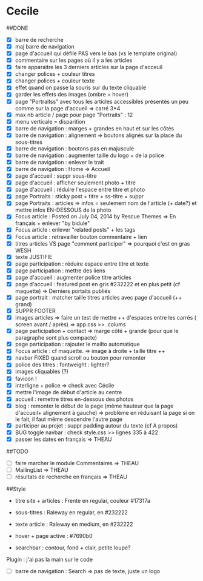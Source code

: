 # Cecile

##DONE
- [X] barre de recherche
- [X] maj barre de navigation
- [X] page d'accueil qui défile PAS vers le bas (vs le template original)
- [X] commentaire sur les pages où il y a les articles
- [X] faire apparaitre les 3 derniers articles sur la page d'acceuil
- [X] changer polices + couleur titres 
- [X] changer polices + couleur texte
- [X] effet quand on passe la souris sur du texte cliquable
- [X] garder les effets des images (ombre + hover)
- [X] page "Portraitss" avec tous les articles accessibles présentés un peu comme sur la page d'accueil => carré 3*4
- [X] max nb article / page pour page "Portraits" : 12
- [X] menu verticale = disparition
- [X] barre de navigation : marges + grandes en haut et sur les côtés
- [X] barre de navigation : alignement => boutons alignés sur la place du sous-titres
- [X] barre de navigation : boutons pas en majuscule
- [X] barre de navigation : augmenter taille du logo + de la police
- [X] barre de navigation : enlever le trait
- [X] barre de navigation : Home => Accueil 
- [X] page d'accueil : suppr sous-titre
- [X] page d'accueil : afficher seulement photo + titre 
- [X] page d'accueil : réduire l'espace entre titre et photo
- [X] page Portraits : sticky post + titre + ss-titre = suppr
- [X] page Portraits : articles => infos = seulement nom de l'article (+ date?) et mettre infos EN-DESSOUS de la photo
- [X] Focus article : Posted on July 04, 2014 by Rescue Themes => En français + enlever "by bidule"
- [X] Focus article : enlever "related posts" + les tags
- [X] Focus article : retravailler bouton commentaire + lien
- [X] titres articles VS page "comment participer" => pourquoi c'est en gras WESH
- [X] texte JUSTIFIE
- [X] page participation : réduire espace entre titre et texte
- [X] page participation : mettre des liens
- [X] page d'accueil : augmenter police titre articles
- [X] page d'accueil : featured post en gris #232222 et en plus petit (cf maquette) => Derniers portaits publiés
- [X] page portrait : matcher taille titres articles avec page d'accueil (++ grand)
- [X] SUPPR FOOTER
- [X] images articles => faire un test de mettre ++ d'espaces entre les carrés ( screen avant / après) => app.css >> .colums
- [X] page participation + contact => marge côté + grande (pour que le paragraphe sont plus compacte)
- [X] page participation : rajouter le mailto automatique
- [X] Focus article : cf maquette. => image à droite + taille titre ++
- [X] navbar FIXED quand scroll ou bouton pour remonter
- [X] police des titres : fontweight : lighter?
- [X] images cliquables (?)
- [X] favicon ! 
- [X] interligne + police => check avec Cécile
- [X] mettre l'image de début d'article au centre
- [X] accueil : remettre titres en-dessous des photos
- [X] blog : remonter le début de la page (même hauteur que la page d'accueil+ alignement à gauche) => problème en réduisant la page si on le fait, il faut même descendre l'autre page
- [X] participer au projet : suppr padding autour du texte (cf A propos)
- [X] BUG toggle navbar : check style.css >> lignes 335 à 422
- [X] passer les dates en français => THEAU

##TODO
- [ ] faire marcher le module Commentaires => THEAU
- [ ] MailingList => THEAU
- [ ] résultats de recherche en français => THEAU

##Style
- titre site + articles : Frente en regular, couleur #17317a
- sous-titres : Raleway en regular, en #232222
- texte article : Raleway en medium, en #232222
- hover + page active : #7690b0

- searchbar : contour, fond + clair, petite loupe? 


Plugin : j'ai pas la main sur le code
- [ ] barre de navigation : Search => pas de texte, juste un logo
